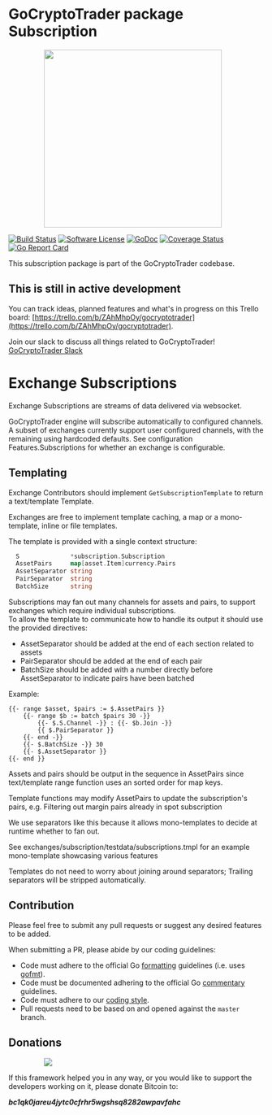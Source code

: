 # GoCryptoTrader package Subscription

<img src="/common/gctlogo.png?raw=true" width="350px" height="350px" hspace="70">


[![Build Status](https://github.com/thrasher-corp/gocryptotrader/actions/workflows/tests.yml/badge.svg?branch=master)](https://github.com/thrasher-corp/gocryptotrader/actions/workflows/tests.yml)
[![Software License](https://img.shields.io/badge/License-MIT-orange.svg?style=flat-square)](https://github.com/thrasher-corp/gocryptotrader/blob/master/LICENSE)
[![GoDoc](https://godoc.org/github.com/thrasher-corp/gocryptotrader?status.svg)](https://godoc.org/github.com/thrasher-corp/gocryptotrader/exchanges/subscription)
[![Coverage Status](http://codecov.io/github/thrasher-corp/gocryptotrader/coverage.svg?branch=master)](http://codecov.io/github/thrasher-corp/gocryptotrader?branch=master)
[![Go Report Card](https://goreportcard.com/badge/github.com/thrasher-corp/gocryptotrader)](https://goreportcard.com/report/github.com/thrasher-corp/gocryptotrader)


This subscription package is part of the GoCryptoTrader codebase.

## This is still in active development

You can track ideas, planned features and what's in progress on this Trello board: [https://trello.com/b/ZAhMhpOy/gocryptotrader](https://trello.com/b/ZAhMhpOy/gocryptotrader).

Join our slack to discuss all things related to GoCryptoTrader! [GoCryptoTrader Slack](https://join.slack.com/t/gocryptotrader/shared_invite/enQtNTQ5NDAxMjA2Mjc5LTc5ZDE1ZTNiOGM3ZGMyMmY1NTAxYWZhODE0MWM5N2JlZDk1NDU0YTViYzk4NTk3OTRiMDQzNGQ1YTc4YmRlMTk)

# Exchange Subscriptions

Exchange Subscriptions are streams of data delivered via websocket.

GoCryptoTrader engine will subscribe automatically to configured channels.
A subset of exchanges currently support user configured channels, with the remaining using hardcoded defaults.
See configuration Features.Subscriptions for whether an exchange is configurable.

## Templating

Exchange Contributors should implement `GetSubscriptionTemplate` to return a text/template Template.

Exchanges are free to implement template caching, a map or a mono-template, inline or file templates.

The template is provided with a single context structure:
```go
  S              *subscription.Subscription
  AssetPairs     map[asset.Item]currency.Pairs
  AssetSeparator string
  PairSeparator  string
  BatchSize      string
```

Subscriptions may fan out many channels for assets and pairs, to support exchanges which require individual subscriptions.  
To allow the template to communicate how to handle its output it should use the provided directives:
- AssetSeparator should be added at the end of each section related to assets
- PairSeparator should be added at the end of each pair
- BatchSize should be added with a number directly before AssetSeparator to indicate pairs have been batched

Example:
```
{{- range $asset, $pairs := $.AssetPairs }}
    {{- range $b := batch $pairs 30 -}}
        {{- $.S.Channel -}} : {{- $b.Join -}}
        {{ $.PairSeparator }}
    {{- end -}}
    {{- $.BatchSize -}} 30
    {{- $.AssetSeparator }}
{{- end }}
```

Assets and pairs should be output in the sequence in AssetPairs since text/template range function uses an sorted order for map keys.

Template functions may modify AssetPairs to update the subscription's pairs, e.g. Filtering out margin pairs already in spot subscription

We use separators like this because it allows mono-templates to decide at runtime whether to fan out.

See exchanges/subscription/testdata/subscriptions.tmpl for an example mono-template showcasing various features

Templates do not need to worry about joining around separators; Trailing separators will be stripped automatically.


## Contribution

Please feel free to submit any pull requests or suggest any desired features to be added.

When submitting a PR, please abide by our coding guidelines:

+ Code must adhere to the official Go [formatting](https://golang.org/doc/effective_go.html#formatting) guidelines (i.e. uses [gofmt](https://golang.org/cmd/gofmt/)).
+ Code must be documented adhering to the official Go [commentary](https://golang.org/doc/effective_go.html#commentary) guidelines.
+ Code must adhere to our [coding style](https://github.com/thrasher-corp/gocryptotrader/blob/master/doc/coding_style.md).
+ Pull requests need to be based on and opened against the `master` branch.

## Donations

<img src="https://github.com/thrasher-corp/gocryptotrader/blob/master/web/src/assets/donate.png?raw=true" hspace="70">

If this framework helped you in any way, or you would like to support the developers working on it, please donate Bitcoin to:

***bc1qk0jareu4jytc0cfrhr5wgshsq8282awpavfahc***
